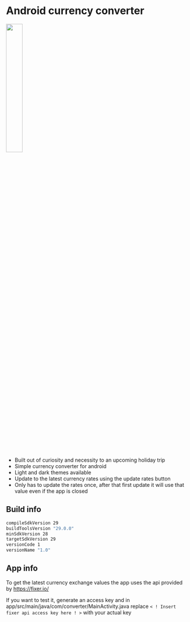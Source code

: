 # Android currency converter

<img src="demo.gif" width="30%">

* Built out of curiosity and necessity to an upcoming holiday trip
* Simple currency converter for android
* Light and dark themes available
* Update to the latest currency rates using the update rates button
* Only has to update the rates once, after that first update it will use that value even if the app is closed

## Build info

```sh
compileSdkVersion 29
buildToolsVersion "29.0.0"
minSdkVersion 28
targetSdkVersion 29
versionCode 1
versionName "1.0"
```

## App info

To get the latest currency exchange values the app uses the api provided by https://fixer.io/

If you want to test it, generate an access key and in app/src/main/java/com/converter/MainActivity.java replace `< ! Insert fixer api access key here ! >` with your actual key
